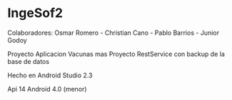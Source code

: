 # IngeSof2
Colaboradores:
Osmar Romero -
Christian Cano -
Pablo Barrios -
Junior Godoy

Proyecto Aplicacion Vacunas
mas
Proyecto RestService con backup de la base de datos

Hecho en Android Studio 2.3

Api 14 Android 4.0 (menor)

